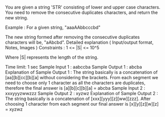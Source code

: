 You are given a string 'STR' consisting of lower and upper case characters. You need to remove the consecutive duplicates characters, and return the new string.

Example :
For a given string, "aaaAAbbcccbd"

The new string formed after removing the consecutive duplicates characters will be, "aAbcbd".
Detailed explanation ( Input/output format, Notes, Images )
Constraints :
1 <= |S| <= 10^5

Where |S| represents the length of the string.

Time limit: 1 sec
Sample Input 1 :
aabccba
Sample Output 1 :
abcba
Explanation of Sample Output 1 :
The string basically is a concatenation of [aa][b][cc][b][a] without considering the brackets. From each segment we need to choose only 1 character as all the characters are duplicates, therefore the final answer is [a][b][c][b][a] = abcba
Sample Input 2 :
xxxyyyzwwzzz
Sample Output 2 :
xyzwz
Explanation of Sample Output 2 :
The string basically is a concatenation of [xxx][yyy][z][ww][zzz]. After choosing 1 character from each segment our final answer is [x][y][z][w][z] = xyzwz

